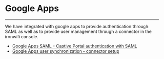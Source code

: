 # **Google Apps**

---

We have integrated with google apps to provide authentication through SAML as well as to provide user management through a connector in the ironwifi console. 

- [Google Apps SAML - Captive Portal authentication with SAML](https://www.ironwifi.com/captive-portals/authentication-providers/apps-saml/)
- [Google Apps user synchronization - connector setup](https://www.ironwifi.com/google-apps/)
